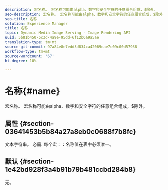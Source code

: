 ```yaml
---
description: 宏名称。 宏名称可能由alpha、数字和安全字符的任意组合组成，$除外。
seo-description: 宏名称。 宏名称可能由alpha、数字和安全字符的任意组合组成，$除外。
seo-title: 名称
solution: Experience Manager
title: 名称
topic: Dynamic Media Image Serving - Image Rendering API
uuid: 5b81b450-5c3d-4a9e-95dd-6f12b6a9a5ae
translation-type: tm+mt
source-git-commit: 97a84e8e7edd3d834ca42069eae7c09c00d57938
workflow-type: tm+mt
source-wordcount: '67'
ht-degree: 10%

---
```



# 名称{#name}

宏名称。 宏名称可能由alpha、数字和安全字符的任意组合组成，$除外。

## 属性 {#section-03641453b5b84a27a8eb0c0688f7b8fc}

文本字符串。 必需. 每个宏：：名称值在表中必须唯一。

## 默认 {#section-1e42bd928f3a4b91b79b481ccbd284b8}

无。
